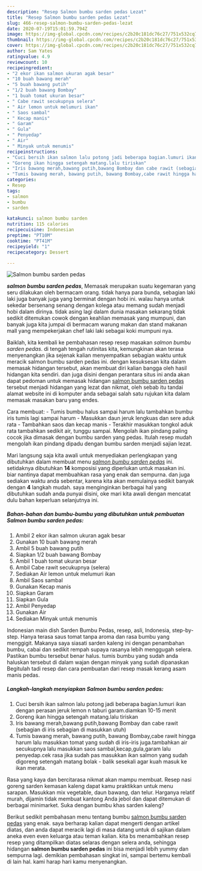 ```yaml
---
description: "Resep Salmon bumbu sarden pedas Lezat"
title: "Resep Salmon bumbu sarden pedas Lezat"
slug: 466-resep-salmon-bumbu-sarden-pedas-lezat
date: 2020-07-19T15:01:59.794Z
image: https://img-global.cpcdn.com/recipes/c2b20c181dc76c27/751x532cq70/salmon-bumbu-sarden-pedas-foto-resep-utama.jpg
thumbnail: https://img-global.cpcdn.com/recipes/c2b20c181dc76c27/751x532cq70/salmon-bumbu-sarden-pedas-foto-resep-utama.jpg
cover: https://img-global.cpcdn.com/recipes/c2b20c181dc76c27/751x532cq70/salmon-bumbu-sarden-pedas-foto-resep-utama.jpg
author: Sam Yates
ratingvalue: 4.9
reviewcount: 10
recipeingredient:
- "2 ekor ikan salmon ukuran agak besar"
- "10 buah bawang merah"
- "5 buah bawang putih"
- "1/2 buah bawang Bombay"
- "1 buah tomat ukuran besar"
- " Cabe rawit secukupnya selera"
- " Air lemon untuk melumuri ikan"
- " Saos sambal"
- " Kecap manis"
- " Garam"
- " Gula"
- " Penyedap"
- " Air"
- " Minyak untuk menumis"
recipeinstructions:
- "Cuci bersih ikan salmon lalu potong jadi beberapa bagian.lumuri ikan dengan perasan jeruk lemon n taburi garam.diamkan 10-15 menit"
- "Goreng ikan hingga setengah matang.lalu tiriskan"
- "Iris bawang merah,bawang putih,bawang Bombay dan cabe rawit (sebagian di iris sebagian di masukkan utuh)"
- "Tumis bawang merah, bawang putih, bawang Bombay,cabe rawit hingga harum lalu masukkan tomat yang sudah di iris-iris juga.tambahkan air secukupnya lalu masukkan saos sambal,kecap,gula,garam lalu penyedap.cek rasa jika sudah pas masukkan ikan salmon yang sudah digoreng setengah matang bolak - balik sesekali agar kuah masuk ke ikan merata."
categories:
- Resep
tags:
- salmon
- bumbu
- sarden

katakunci: salmon bumbu sarden 
nutrition: 115 calories
recipecuisine: Indonesian
preptime: "PT10M"
cooktime: "PT41M"
recipeyield: "1"
recipecategory: Dessert

---
```



![Salmon bumbu sarden pedas](https://img-global.cpcdn.com/recipes/c2b20c181dc76c27/751x532cq70/salmon-bumbu-sarden-pedas-foto-resep-utama.jpg)

<b><i>salmon bumbu sarden pedas</i></b>, Memasak merupakan suatu kegemaran yang seru dilakukan oleh bermacam orang. tidak hanya para bunda, sebagian laki laki juga banyak juga yang berminat dengan hobi ini. walau hanya untuk sekedar bersenang senang dengan kolega atau memang sudah menjadi hobi dalam dirinya. tidak asing lagi dalam dunia masakan sekarang tidak sedikit ditemukan cowok dengan keahlian memasak yang mumpuni, dan banyak juga kita jumpai di bermacam warung makan dan stand makanan mall yang mempekerjakan chef laki laki sebagai koki mumpuni nya.

Baiklah, kita kembali ke pembahasan resep resep masakan <i>salmon bumbu sarden pedas</i>. di tengah tengah rutinitas kita, kemungkinan akan terasa menyenangkan jika sejenak kalian menyempatkan sebagian waktu untuk meracik salmon bumbu sarden pedas ini. dengan kesuksesan kita dalam memasak hidangan tersebut, akan membuat diri kalian bangga oleh hasil hidangan kita sendiri. dan juga disini dengan perantara situs ini anda akan dapat pedoman untuk memasak hidangan <u>salmon bumbu sarden pedas</u> tersebut menjadi hidangan yang lezat dan nikmat, oleh sebab itu tandai alamat website ini di komputer anda sebagai salah satu rujukan kita dalam memasak masakan baru yang endes.

Cara membuat: - Tumis bumbu halus sampai harum lalu tambahkan bumbu iris tumis lagi sampai harum - Masukkan daun jeruk lengkuas dan sere aduk rata - Tambahkan saos dan kecap manis - Terakhir masukkan tongkol aduk rata tambahkan sedikit air, tunggu sampai. Mengolah ikan pindang paling cocok jika dimasak dengan bumbu sarden yang pedas. Itulah resep mudah mengolah ikan pindang dipadu dengan bumbu sarden menjadi sajian lezat.


Mari langsung saja kita awali untuk menyediakan perlengkapan yang dibutuhkan dalam membuat menu <u><i>salmon bumbu sarden pedas</i></u> ini. setidaknya dibutuhkan <b>14</b> komposisi yang diperlukan untuk masakan ini. biar nantinya dapat membuahkan rasa yang enak dan sempurna. dan juga sediakan waktu anda sebentar, karena kita akan memulainya sedikit banyak dengan <b>4</b> langkah mudah. saya menginginkan berbagai hal yang dibutuhkan sudah anda punyai disini, oke mari kita awali dengan mencatat dulu bahan keperluan selanjutnya ini.

<!--inarticleads1-->

##### Bahan-bahan dan bumbu-bumbu yang dibutuhkan untuk pembuatan Salmon bumbu sarden pedas:

1. Ambil 2 ekor ikan salmon ukuran agak besar
1. Gunakan 10 buah bawang merah
1. Ambil 5 buah bawang putih
1. Siapkan 1/2 buah bawang Bombay
1. Ambil 1 buah tomat ukuran besar
1. Ambil  Cabe rawit secukupnya (selera)
1. Sediakan  Air lemon untuk melumuri ikan
1. Ambil  Saos sambal
1. Gunakan  Kecap manis
1. Siapkan  Garam
1. Siapkan  Gula
1. Ambil  Penyedap
1. Gunakan  Air
1. Sediakan  Minyak untuk menumis


Indonesian main dish Sarden Bumbu Pedas, resep, asli, Indonesia, step-by-step. Hanya terasa saus tomat tanpa aroma dan rasa bumbu yang menggigit. Makanya saya siasati sarden kaleng ini dengan penambahan bumbu, cabai dan sedikit rempah supaya rasanya lebih menggugah selera. Pastikan bumbu tersebut benar halus. tumis bumbu yang sudah anda haluskan tersebut di dalam wajan dengan minyak yang sudah dipanaskan Begitulah tadi resep dan cara pembuatan dari resep masak kerang asam manis pedas. 

<!--inarticleads2-->

##### Langkah-langkah menyiapkan Salmon bumbu sarden pedas:

1. Cuci bersih ikan salmon lalu potong jadi beberapa bagian.lumuri ikan dengan perasan jeruk lemon n taburi garam.diamkan 10-15 menit
1. Goreng ikan hingga setengah matang.lalu tiriskan
1. Iris bawang merah,bawang putih,bawang Bombay dan cabe rawit (sebagian di iris sebagian di masukkan utuh)
1. Tumis bawang merah, bawang putih, bawang Bombay,cabe rawit hingga harum lalu masukkan tomat yang sudah di iris-iris juga.tambahkan air secukupnya lalu masukkan saos sambal,kecap,gula,garam lalu penyedap.cek rasa jika sudah pas masukkan ikan salmon yang sudah digoreng setengah matang bolak - balik sesekali agar kuah masuk ke ikan merata.


Rasa yang kaya dan bercitarasa nikmat akan mampu membuat. Resep nasi goreng sarden kemasan kaleng dapat kamu praktikkan untuk menu sarapan. Masukkan mix vegetable, daun bawang, dan telur. Harganya relatif murah, dijamin tidak membuat kantong Anda jebol dan dapat ditemukan di berbagai minimarket. Suka dengan bumbu khas sarden kaleng? 

Berikut sedikit pembahasan menu tentang bumbu <u>salmon bumbu sarden pedas</u> yang enak. saya berharap kalian dapat mengerti dengan artikel diatas, dan anda dapat meracik lagi di masa datang untuk di sajikan dalam aneka even even keluarga atau teman kalian. kita bs menambahkan resep resep yang ditampilkan diatas selaras dengan selera anda, sehingga hidangan <b>salmon bumbu sarden pedas</b> ini bisa menjadi lebih yummy dan sempurna lagi. demikian pembahasan singkat ini, sampai bertemu kembali di lain hal. kami harap hari kamu menyenangkan.
